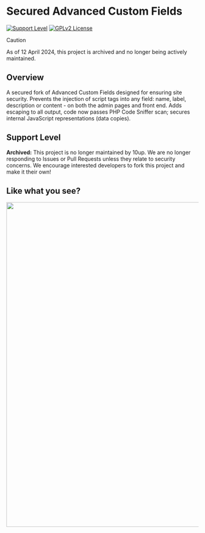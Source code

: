 # Secured Advanced Custom Fields

[![Support Level](https://img.shields.io/badge/support-archived-red.svg)](#support-level) [![GPLv2 License](https://img.shields.io/github/license/10up/secure-advanced-custom-fields.svg)](https://github.com/10up/secured-advanced-custom-fields/blob/c183ea21da4ca5dd6f98dfaed4f551ff1fe6c24b/readme.txt#L7-L8)

> [!CAUTION]
> As of 12 April 2024, this project is archived and no longer being actively maintained.

## Overview

A secured fork of Advanced Custom Fields designed for ensuring site security. Prevents the injection of script tags into any field: name, label, description or content - on both the admin pages and front end. Adds escaping to all output, code now passes PHP Code Sniffer scan; secures internal JavaScript representations (data copies).

## Support Level

**Archived:** This project is no longer maintained by 10up. We are no longer responding to Issues or Pull Requests unless they relate to security concerns. We encourage interested developers to fork this project and make it their own!

## Like what you see?

<p align="center">
<a href="http://10up.com/contact/"><img src="https://10up.com/uploads/2016/10/10up-Github-Banner.png" width="850"></a>
</p>
